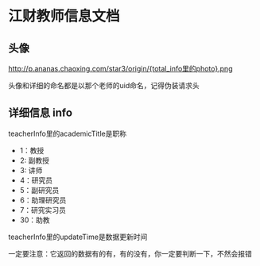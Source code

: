 # 江财教师信息文档

## 头像

<http://p.ananas.chaoxing.com/star3/origin/{total_info里的photo}.png>

头像和详细的命名都是以那个老师的uid命名，记得伪装请求头

## 详细信息 info

teacherInfo里的academicTitle是职称

* 1：教授
* 2: 副教授
* 3: 讲师
* 4：研究员
* 5：副研究员
* 6：助理研究员
* 7：研究实习员
* 30：助教

teacherInfo里的updateTime是数据更新时间

一定要注意：它返回的数据有的有，有的没有，你一定要判断一下，不然会报错

